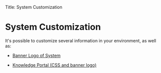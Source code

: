 Title: System Customization

# System Customization

It's possible to customize several information in your environment, as well as:

- [Banner Logo of System][1]

- [Knowledge Portal (CSS and banner logo)][2]

[1]:/en-us/4biz-helium/platform-administration/environment-configuration/banner-logo.html
[2]:/en-us/4biz-helium/platform-administration/environment-configuration/knowledge-portal-customize-knowledge-portal.html
